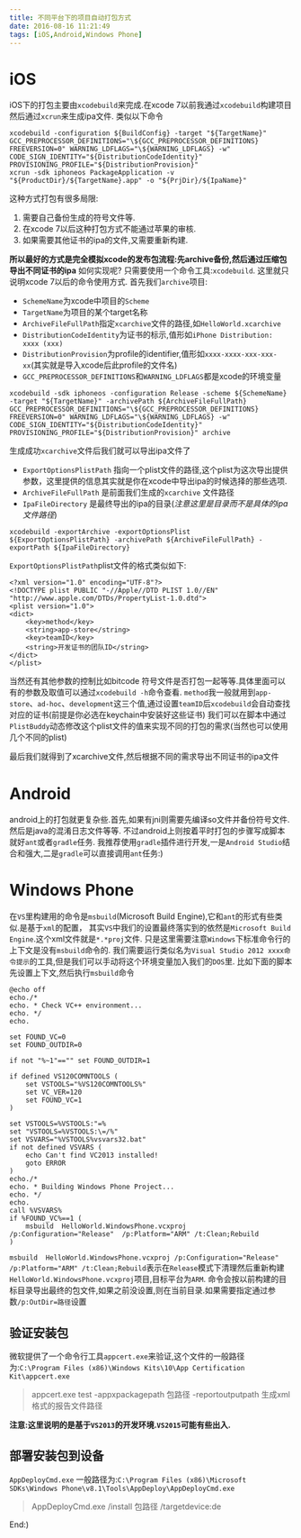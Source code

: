 ```yaml
---
title: 不同平台下的项目自动打包方式
date: 2016-08-16 11:21:49
tags: [iOS,Android,Windows Phone]
---
```


# iOS

iOS下的打包主要由`xcodebuild`来完成.在xcode 7以前我通过`xcodebuild`构建项目然后通过`xcrun`来生成ipa文件.
类似以下命令

~~~
xcodebuild -configuration ${BuildConfig} -target "${TargetName}" GCC_PREPROCESSOR_DEFINITIONS="\${GCC_PREPROCESSOR_DEFINITIONS} FREEVERSION=0" WARNING_LDFLAGS="\${WARNING_LDFLAGS} -w" CODE_SIGN_IDENTITY="${DistributionCodeIdentity}" PROVISIONING_PROFILE="${DistributionProvision}"
xcrun -sdk iphoneos PackageApplication -v "${ProductDir}/${TargetName}.app" -o "${PrjDir}/${IpaName}"
~~~

这种方式打包有很多局限:

1. 需要自己备份生成的符号文件等.
2. 在xcode 7以后这种打包方式不能通过苹果的审核.
3. 如果需要其他证书的ipa的文件,又需要重新构建.
<!-- more -->
**所以最好的方式是完全模拟xcode的发布包流程:先archive备份,然后通过压缩包导出不同证书的ipa**
如何实现呢? 只需要使用一个命令工具:`xcodebuild`.
这里就只说明xcode 7以后的命令使用方式.
首先我们`archive`项目:

* `SchemeName`为xcode中项目的`Scheme`
* `TargetName`为项目的某个target名称
* `ArchiveFileFullPath`指定`xcarchive`文件的路径,如`HelloWorld.xcarchive`
* `DistributionCodeIdentity`为证书的标示,值形如`iPhone Distribution: xxxx (xxx)`
* `DistributionProvision`为profile的identifier,值形如`xxxx-xxxx-xxx-xxx-xx`(其实就是导入xcode后此profile的文件名)
* `GCC_PREPROCESSOR_DEFINITIONS`和`WARNING_LDFLAGS`都是xcode的环境变量

~~~
xcodebuild -sdk iphoneos -configuration Release -scheme ${SchemeName} -target "${TargetName}" -archivePath ${ArchiveFileFullPath} GCC_PREPROCESSOR_DEFINITIONS="\${GCC_PREPROCESSOR_DEFINITIONS} FREEVERSION=0" WARNING_LDFLAGS="\${WARNING_LDFLAGS} -w" CODE_SIGN_IDENTITY="${DistributionCodeIdentity}" PROVISIONING_PROFILE="${DistributionProvision}" archive
~~~

生成成功`xcarchive`文件后我们就可以导出ipa文件了

* `ExportOptionsPlistPath` 指向一个plist文件的路径,这个plist为这次导出提供参数，这里提供的信息其实就是你在xcode中导出ipa的时候选择的那些选项.
* `ArchiveFileFullPath` 是前面我们生成的`xcarchive` 文件路径
* `IpaFileDirectory` 是最终导出的ipa的目录(*注意这里是目录而不是具体的ipa文件路径*)

~~~
xcodebuild -exportArchive -exportOptionsPlist ${ExportOptionsPlistPath} -archivePath ${ArchiveFileFullPath} -exportPath ${IpaFileDirectory}
~~~

`ExportOptionsPlistPath`plist文件的格式类似如下:

~~~
<?xml version="1.0" encoding="UTF-8"?>
<!DOCTYPE plist PUBLIC "-//Apple//DTD PLIST 1.0//EN" "http://www.apple.com/DTDs/PropertyList-1.0.dtd">
<plist version="1.0">
<dict>
	<key>method</key>
	<string>app-store</string>
	<key>teamID</key>
	<string>开发证书的团队ID</string>
</dict>
</plist>
~~~

当然还有其他参数的控制比如bitcode 符号文件是否打包一起等等.具体里面可以有的参数及取值可以通过`xcodebuild -h`命令查看.
`method`我一般就用到`app-store`、`ad-hoc`、`development`这三个值,通过设置`teamID`后`xcodebuild`会自动查找对应的证书(前提是你必选在keychain中安装好这些证书)
我们可以在脚本中通过`PlistBuddy`动态修改这个plist文件的值来实现不同的打包的需求(当然也可以使用几个不同的plist)

最后我们就得到了xcarchive文件,然后根据不同的需求导出不同证书的ipa文件

# Android

android上的打包就更复杂些.首先,如果有jni则需要先编译so文件并备份符号文件.然后是java的混淆日志文件等等.
不过android上则按着平时打包的步骤写成脚本就好`ant`或者`gradle`任务.
我推荐使用`gradle`插件进行开发,一是`Android Studio`结合和强大,二是`gradle`可以直接调用`ant`任务:)

# Windows Phone

在`VS`里构建用的命令是`msbuild`(Microsoft Build Engine),它和`ant`的形式有些类似.是基于`xml`的配置，
其实`VS`中我们的设置最终落实到的依然是`Microsoft Build Engine`.这个xml文件就是`*.*proj`文件.
只是这里需要注意`Windows`下标准命令行的上下文是没有`msbuild`命令的.
我们需要运行类似名为`Visual Studio 2012 xxxx命令提示`的工具,但是我们可以手动将这个环境变量加入我们的`DOS`里.
比如下面的脚本先设置上下文,然后执行`msbuild`命令

~~~
@echo off
echo./*
echo. * Check VC++ environment...
echo. */
echo.

set FOUND_VC=0
set FOUND_OUTDIR=0

if not "%~1"=="" set FOUND_OUTDIR=1

if defined VS120COMNTOOLS (
    set VSTOOLS="%VS120COMNTOOLS%"
    set VC_VER=120
    set FOUND_VC=1
) 

set VSTOOLS=%VSTOOLS:"=%
set "VSTOOLS=%VSTOOLS:\=/%"
set VSVARS="%VSTOOLS%vsvars32.bat"
if not defined VSVARS (
    echo Can't find VC2013 installed!
    goto ERROR
)
echo./*
echo. * Building Windows Phone Project...
echo. */
echo.
call %VSVARS%
if %FOUND_VC%==1 (
	msbuild  HelloWorld.WindowsPhone.vcxproj /p:Configuration="Release"  /p:Platform="ARM" /t:Clean;Rebuild
)
~~~

`msbuild  HelloWorld.WindowsPhone.vcxproj /p:Configuration="Release"  /p:Platform="ARM" /t:Clean;Rebuild`表示在`Release`模式下清理然后重新构建`HelloWorld.WindowsPhone.vcxproj`项目,目标平台为`ARM`. 
命令会按以前构建的目标目录导出最终的包文件,如果之前没设置,则在当前目录.如果需要指定通过参数`/p:OutDir=路径`设置

## 验证安装包

微软提供了一个命令行工具`appcert.exe`来验证,这个文件的一般路径为:`C:\Program Files (x86)\Windows Kits\10\App Certification Kit\appcert.exe`

> appcert.exe test -appxpackagepath 包路径 -reportoutputpath 生成xml格式的报告文件路径

**注意:这里说明的是基于`VS2013`的开发环境.`VS2015`可能有些出入.**

## 部署安装包到设备

`AppDeployCmd.exe`
一般路径为:`C:\Program Files (x86)\Microsoft SDKs\Windows Phone\v8.1\Tools\AppDeploy\AppDeployCmd.exe`

> AppDeployCmd.exe /install 包路径 /targetdevice:de

End:)